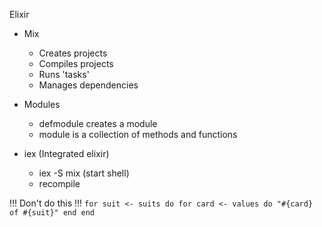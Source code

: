 Elixir

- Mix

  - Creates projects
  - Compiles projects
  - Runs 'tasks'
  - Manages dependencies

- Modules

  - defmodule creates a module
  - module is a collection of methods and functions

- iex (Integrated elixir)
  - iex -S mix (start shell)
  - recompile

!!! Don't do this !!!
`for suit <- suits do
      for card <- values do
        "#{card} of #{suit}"
      end
    end`
